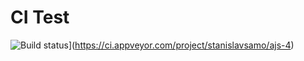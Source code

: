# CI Test
![Build status](https://ci.appveyor.com/api/projects/status/hbndcsw2tg468gnw?svg=true)](https://ci.appveyor.com/project/stanislavsamo/ajs-4)
